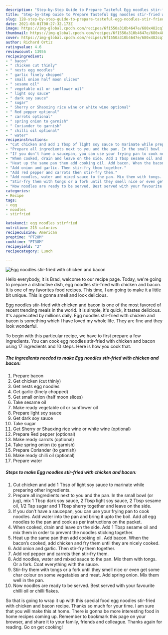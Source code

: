 ```yaml
---
description: "Step-by-Step Guide to Prepare Tasteful Egg noodles stir-fried with chicken and bacon"
title: "Step-by-Step Guide to Prepare Tasteful Egg noodles stir-fried with chicken and bacon"
slug: 128-step-by-step-guide-to-prepare-tasteful-egg-noodles-stir-fried-with-chicken-and-bacon
date: 2021-08-01T00:27:32.173Z
image: https://img-global.cpcdn.com/recipes/6f1550a310b4647e/680x482cq70/egg-noodles-stir-fried-with-chicken-and-bacon-recipe-main-photo.jpg
thumbnail: https://img-global.cpcdn.com/recipes/6f1550a310b4647e/680x482cq70/egg-noodles-stir-fried-with-chicken-and-bacon-recipe-main-photo.jpg
cover: https://img-global.cpcdn.com/recipes/6f1550a310b4647e/680x482cq70/egg-noodles-stir-fried-with-chicken-and-bacon-recipe-main-photo.jpg
author: Richard Ortiz
ratingvalue: 4.6
reviewcount: 13956
recipeingredient:
- " bacon"
- " chicken cut thinly"
- " nests egg noodles"
- " garlic finely chopped"
- " small onion half moon slices"
- " sesame oil"
- " vegetable oil or sunflower oil"
- " light soy sauce"
- " dark soy sauce"
- " sugar"
- " Sherry or Shaoxing rice wine or white wine optional"
- " Red pepper optional"
- " carrots optional"
- " spring onion to garnish"
- " Coriander to garnish"
- " chilli oil optional"
- " water"
recipeinstructions:
- "Cut chicken and add 1 Tbsp of light soy sauce to marinate while preparing other ingredients."
- "Prepare all ingredients next to you and the pan. In the small bowl (or jug), mix 1 Tbsp dark soy sauce, 2 Tbsp light soy sauce, 2 Tbsp sesame oil, 1/2 Tap sugar and 1 Tbsp sherry together and leave on the side."
- "If you don’t have a saucepan, you can use your frying pan to cook noodles. Add water into the pan and bring it upto the boil. Add all egg noodles to the pan and cook as per instructions on the packet."
- "When cooked, drain and leave on the side. Add 1 Tbsp sesame oil and mix them in order to prevent the noodles sticking together."
- "Heat up the same pan then add cooking oil. Add bacon. When the bacon’s cooked, add chicken and fry them until they are nicely cooked."
- "Add onion and garlic. Then stir-fry them together."
- "Add red pepper and carrots then stir-fry them."
- "Add noodles, water and mixed sauce to the pan. Mix them with tongs. Or a fork. Coat everything with the sauce."
- "Stir-fry them with tongs or a fork until they smell nice or even get some char colour on some vegetables and meat. Add spring onion. Mix them well in the pan."
- "Now noodles are ready to be served. Best served with your favourite chilli oil or chilli flakes."
categories:
- Recipe
tags:
- egg
- noodles
- stirfried

katakunci: egg noodles stirfried 
nutrition: 215 calories
recipecuisine: American
preptime: "PT28M"
cooktime: "PT38M"
recipeyield: "2"
recipecategory: Lunch

---
```



![Egg noodles stir-fried with chicken and bacon](https://img-global.cpcdn.com/recipes/6f1550a310b4647e/680x482cq70/egg-noodles-stir-fried-with-chicken-and-bacon-recipe-main-photo.jpg)

Hello everybody, it is Brad, welcome to our recipe page. Today, we're going to prepare a distinctive dish, egg noodles stir-fried with chicken and bacon. It is one of my favorites food recipes. This time, I am going to make it a little bit unique. This is gonna smell and look delicious.

Egg noodles stir-fried with chicken and bacon is one of the most favored of recent trending meals in the world. It is simple, it's quick, it tastes delicious. It's appreciated by millions daily. Egg noodles stir-fried with chicken and bacon is something which I have loved my whole life. They are fine and they look wonderful.




To begin with this particular recipe, we have to first prepare a few ingredients. You can cook egg noodles stir-fried with chicken and bacon using 17 ingredients and 10 steps. Here is how you cook that.

<!--inarticleads1-->

##### The ingredients needed to make Egg noodles stir-fried with chicken and bacon:

1. Prepare  bacon
1. Get  chicken (cut thinly)
1. Get  nests egg noodles
1. Get  garlic (finely chopped)
1. Get  small onion (half moon slices)
1. Take  sesame oil
1. Make ready  vegetable oil or sunflower oil
1. Prepare  light soy sauce
1. Get  dark soy sauce
1. Take  sugar
1. Get  Sherry or Shaoxing rice wine or white wine (optional)
1. Prepare  Red pepper (optional)
1. Make ready  carrots (optional)
1. Take  spring onion (to garnish)
1. Prepare  Coriander (to garnish)
1. Make ready  chilli oil (optional)
1. Prepare  water




<!--inarticleads2-->

##### Steps to make Egg noodles stir-fried with chicken and bacon:

1. Cut chicken and add 1 Tbsp of light soy sauce to marinate while preparing other ingredients.
1. Prepare all ingredients next to you and the pan. In the small bowl (or jug), mix 1 Tbsp dark soy sauce, 2 Tbsp light soy sauce, 2 Tbsp sesame oil, 1/2 Tap sugar and 1 Tbsp sherry together and leave on the side.
1. If you don’t have a saucepan, you can use your frying pan to cook noodles. Add water into the pan and bring it upto the boil. Add all egg noodles to the pan and cook as per instructions on the packet.
1. When cooked, drain and leave on the side. Add 1 Tbsp sesame oil and mix them in order to prevent the noodles sticking together.
1. Heat up the same pan then add cooking oil. Add bacon. When the bacon’s cooked, add chicken and fry them until they are nicely cooked.
1. Add onion and garlic. Then stir-fry them together.
1. Add red pepper and carrots then stir-fry them.
1. Add noodles, water and mixed sauce to the pan. Mix them with tongs. Or a fork. Coat everything with the sauce.
1. Stir-fry them with tongs or a fork until they smell nice or even get some char colour on some vegetables and meat. Add spring onion. Mix them well in the pan.
1. Now noodles are ready to be served. Best served with your favourite chilli oil or chilli flakes.




So that is going to wrap it up with this special food egg noodles stir-fried with chicken and bacon recipe. Thanks so much for your time. I am sure that you will make this at home. There is gonna be more interesting food in home recipes coming up. Remember to bookmark this page on your browser, and share it to your family, friends and colleague. Thanks again for reading. Go on get cooking!
